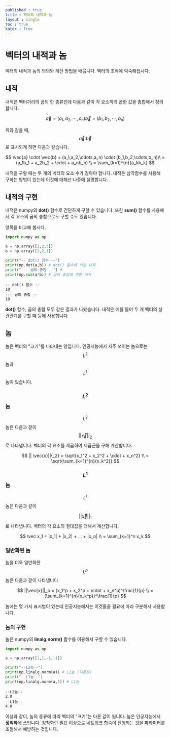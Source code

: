 ```yaml
---
published : true 
title : 벡터의 내적과 놈  
layout : single 
toc : true 
katex : True 
---
```

# 벡터의 내적과 놈

벡터의 내적과 놈의 의의와 계산 방법을 배웁니다. 벡터의 조작에 익숙해집시다.

## 내적

내적은 벡터끼리의 곱의 한 종류인데 다음과 같이 각 요소끼리 곱한 값을 총합해서 정의합니다.

$$
\vec{a} = (a_1,a_2,\cdots,a_n)
\vec{b} = (b_1,b_2,\cdots,b_n)
$$

위와 같을 때, $$\vec{a} . \vec{b}$$ 로 표시되게 하면 다음과 같습니다.

$$
\vec{a} \cdot \vec{b} = (a_1,a_2,\cdots,a_n) \cdot (b_1,b_2,\cdots,b_n)\\
= (a_1b_1 + a_2b_2 + \cdot + a_nb_n) \\
= \sum_{k=1}^{n}{a_kb_k}
$$

내적을 구할 때는 두 개의 벡터의 요소 수가 같아야 합니다. 내적은 삼각함수를 사용해 구하는 방법이 있는데 이것에 대해선 나중에 설명합니다.

## 내적의 구현

내적은 numpy의 **dot()** 함수로 간단하게 구할 수 있습니다. 또한 **sum()** 함수를 사용해서 각 요소의 곱의 총합으로도 구할 수도 있습니다.

양쪽을 비교해 봅시다.




```python
import numpy as np

a = np.array([1,2,3])
b = np.array([3,2,1])

print("-- dot() 함수 --")
print(np.dot(a,b)) # dot() 함수에 의한 내적
print("--- 곱의 총합 --") #
print(np.sum(a*b)) # 곱의 총합에 의한 내적
```

    -- dot() 함수 --
    10
    --- 곱의 총합 --
    10


**dot()** 함수, 곱의 총합 모두 같은 결과가 나왔습니다. 내적은 예를 들어 두 개 벡터의 상관관계를 구할 때 등에 사용합니다. 

## 놈

놈은 벡터의 "크기"를 나타내는 양입니다. 인공지능에서 자주 쓰이는 놈으로는 $$L^2$$놈과 $$L^1$$놈이 있습니다.

### $$L^2$$놈

$$L^2$$ 놈은 다음과 같이 $$ ||\vec{x}||{_2} $$로 나타냅니다. 벡터의 각 요소를 제곱하여 제곱근을 구해 계산합니다.

$$
|| \vec{x}||{_2} = \sqrt{x_1^2 + x_2^2 + \cdot + x_n^2} \\
= \sqrt{\sum_{k=1}^{n}{x_k^2}}
$$

### $$L^1$$ 놈


$$L^1$$ 놈은 다음과 같이 

$$ 
{||}\vec{x}{||}{_1} 
$$ 
로 나타냅니다. 벡터의 각 요소의 절대값을 더해서 계산합니다.



$$
\vec x_1 = |x_1| + |x_2| + ...  + |x_n| \\
= \sum_{k=1}^n x_k
$$



### 일반화된 놈

놈을 더욱 일반화한 $$L^p$$놈은 다음과 같이 나타냅니다

$$
||\vec{x}||_p = (x_1^p + x_2^p + \cdot + x_n^p)^\frac{1}{p} \\
= (\sum_{k=1}^{n}{x_k^p})^\frac{1}{p}
$$

놈에는 몇 가지 표시법이 있는데 인공지능에서는 이것들을 필요에 따라 구분해서 사용합니다.

### 놈의 구현

놈은 numpy의 **linalg.norm()** 함수를 이용해서 구할 수 있습니다.



```python
import numpy as np

a = np.array([1,1,-1,-1])

print("--L2놈--")
print(np.linalg.norm(a)) # L2놈 (디폴트)
print("--L1놈--") 
print(np.linalg.norm(a,1)) # L1놈


```

    --L2놈--
    2.0
    --L1놈--
    4.0


이상과 같이, 놈의 종류에 따라 벡터의 "크기"는 다른 값이 됩니다.
높은 인공지능에서 **정칙화**에 쓰입니다. 정칙화란 필요 이상으로 네트워크 합슥이 진행되는 것을 파라미터를 조절해서 예방하는 것입니다.
